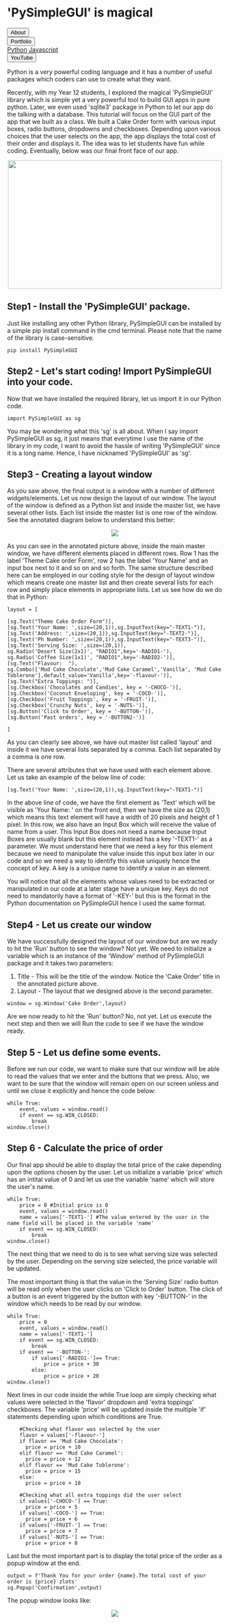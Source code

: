 <link rel ="stylesheet" href="style2.css">
  <div class = "heading">
    <h1>'PySimpleGUI' is magical</h1>
  </div>
  <nav class = "topbar">
    <button onclick="window.location.href='index.html';">About</button>
    <div class="dropdown">
      <button class = "dropbtn">Portfolio</button>
        <div class="dropdown-content">
          <a href="Python.html">Python</a>
          <a href="#">Javascript</a>
        </div>
    </div>
    <button onclick="window.location.href='https://www.youtube.com/@shellysachdev/videos';">YouTube</button>
  </nav>

  Python is a very powerful coding language and it has a number of useful packages which coders can use to create what they want.

  Recently, with my Year 12 students, I explored the magical 'PySimpleGUI' library which is simple yet a very powerful tool to build GUI apps in pure python. Later, we even used 'sqlite3' package in Python to let our app do the talking with a database. This tutorial will focus on the GUI part of the app that we built as a class. We built a Cake Order form with various input boxes, radio buttons, dropdowns and checkboxes. Depending upon various choices that the user selects on the app, the app displays the total cost of their order and displays it. The idea was to let students have fun while coding. Eventually, below was our final front face of our app.

  <center><img src="cake.PNG" width="500" height="300"></center>

  ## Step1 - Install the 'PySimpleGUI' package. 
  Just like installing any other Python library, PySimpleGUI can be installed by a simple pip install command in the cmd terminal. Please note that the name of the library is case-sensitive.

  ```{cmd}
  pip install PySimpleGUI
  ```

  ## Step2 - Let's start coding! Import PySimpleGUI into your code.
  Now that we have installed the required library, let us import it in our Python code. 

  ```{Python}
  import PySimpleGUI as sg
  ```
  
  You may be wondering what this 'sg' is all about. When I say import PySimpleGUI as sg, it just means that everytime I use the name of the library in my code, I want to avoid the hassle of writing 'PySimpleGUI' since it is a long name. Hence, I have nicknamed 'PySimpleGUI' as 'sg'.

  ## Step3 - Creating a layout window

  As you saw above, the final output is a window with a number of different widgets/elements. Let us now design the layout of our window. The layout of the window is defined as a Python list and inside the master list, we have several other lists. Each list inside the master list is one row of the window. See the annotated diagram below to understand this better:

  <center><img src="annotatedcake.PNG"></center>

  As you can see in the annotated picture above, inside the main master window, we have different elements placed in different rows. Row 1 has the label 'Theme Cake order Form', row 2 has the label 'Your Name' and an input box next to it and so on and so forth. The same structure described here can be employed in our coding style for the design of layout window which means create one master list and then create several lists for each row and simply place elements in appropriate lists. Let us see how do we do that in Python:

  ```{Python}
layout = [
    
[sg.Text("Theme Cake Order Form")],
[sg.Text('Your Name: ',size=(20,1)),sg.InputText(key="-TEXT1-")],
[sg.Text('Address: ',size=(20,1)),sg.InputText(key="-TEXT2-")],
[sg.Text('Ph Number: ',size=(20,1)),sg.InputText(key="-TEXT3-")],
[sg.Text('Serving Size: ',size=(20,1)),
 sg.Radio('Desert Size(2x1)', "RADIO1",key='-RADIO1-'),
 sg.Radio('Coffee Size(1x1)', "RADIO1",key='-RADIO2-')],
[sg.Text("Flavour:  "),
 sg.Combo(['Mud Cake Chocolate','Mud Cake Caramel','Vanilla', 'Mud Cake Toblerone'],default_value='Vanilla',key='-flavour-')],
[sg.Text("Extra Toppings: ")],
[sg.Checkbox('Chocolates and Candies', key = '-CHOCO-')],
[sg.Checkbox('Coconut Enveloping', key = '-COCO-')],
[sg.Checkbox('Fruit Toppings', key = '-FRUIT-')],
[sg.Checkbox('Crunchy Nuts', key = '-NUTS-')],
[sg.Button('Click to Order', key = '-BUTTON-')],
[sg.Button('Past orders', key = '-BUTTON2-')]

]
```
As you can clearly see above, we have out master list called 'layout' and inside it we have several lists separated by a comma. Each list separated by a comma is one row. 

There are several attributes that we have used with each element above. Let us take an example of the below line of code:

```{Python}
[sg.Text('Your Name: ',size=(20,1)),sg.InputText(key="-TEXT1-")]
```

In the above line of code, we have the first element as 'Text' which will be visible as 'Your Name: ' on the front end, then we have the size as (20,1) which means this text element will have a width of 20 pixels and height of 1 pixel. 
In this row, we also have an Input Box which will receive the value of name from a user. This Input Box does not need a name because Input Boxes are usually blank but this element instead has a key '-TEXT1-' as a parameter. We must understand here that we need a key for this element because we need to manipulate the value inside this input box later in our code and so we need a way to identify this value uniquely hence the concept of key. A key is a unique name to identify a value in an element.  

You will notice that all the elements whose values need to be extracted or manipulated in our code at a later stage have a unique key. Keys do not need to mandatorily have a format of '-KEY-' but this is the format in the Python documentation on PySimpleGUI hence I used the same format. 

## Step4 - Let us create our window

We have successfully designed the layout of our window but are we ready to hit the 'Run' button to see the window? Not yet. We need to initialize a variable which is an instance of the 'Window' method of PySimpleGUI package and it takes two parameters: 

1. Title - This will be the title of the window. Notice the 'Cake Order' title in the annotated picture above. 
2. Layout - The layout that we designed above is the second parameter. 

```{Python}
window = sg.Window('Cake Order',layout)
```

Are we now ready to hit the 'Run' button? No, not yet. Let us execute the next step and then we will Run the code to see if we have the window ready.

## Step 5 - Let us define some events.

Before we run our code, we want to make sure that our window will be able to read the values that we enter and the buttons that we press. Also, we want to be sure that the window will remain open on our screen unless and until we close it explicitly and hence the code below:

```{Python}
while True:
    event, values = window.read()
    if event == sg.WIN_CLOSED:
        break
window.close()
```

## Step 6 - Calculate the price of order 

Our final app should be able to display the total price of the cake depending upon the options chosen by the user. Let us initialize a variable 'price' which has an intital value of 0 and let us use the variable 'name' which will store the user's name. 

```{Python}
while True:
    price = 0 #Initial price is 0
    event, values = window.read()
    name = values['-TEXT1-'] #The value entered by the user in the name field will be placed in the variable 'name'
    if event == sg.WIN_CLOSED:
        break
window.close()
```

The next thing that we need to do is to see what serving size was selected by the user. Depending on the serving size selected, the price variable will be updated.

The most important thing is that the value in the 'Serving Size' radio button will be read only when the user clicks on 'Click to Order' button. The click of a button is an event triggered by the button with key '-BUTTON-' in the window which needs to be read by our window. 

```{Python}
while True:
    price = 0
    event, values = window.read()
    name = values['-TEXT1-']
    if event == sg.WIN_CLOSED:
        break
    if event == '-BUTTON-':
        if values['-RADIO1-']== True:
            price = price + 30
        else:
            price = price + 20
window.close()
```

Next lines in our code inside the while True loop are simply checking what values were selected in the 'flavor' dropdown and 'extra toppings' checkboxes. The variable 'price' will be updated inside the multiple 'if' statements depending upon which conditions are True.

```{Python}
    #Checking what flavor was selected by the user
    flavor = values['-flavour-']
    if flavor == 'Mud Cake Chocolate':
      price = price + 10
    elif flavor == 'Mud Cake Caramel':
      price = price + 12
    elif flavor == 'Mud Cake Toblerone':
      price = price + 15
    else:
      price = price + 10

    #Checking what all extra toppings did the user select
    if values['-CHOCO-'] == True:
      price = price + 5
    if values['-COCO-'] == True:
      price = price + 6
    if values['-FRUIT-'] == True:
      price = price + 7
    if values['-NUTS-'] == True:
      price = price + 8
```
Last but the most important part is to display the total price of the order as a popup window at the end. 

```{Python}
output = f'Thank You for your order {name}.The total cost of your order is {price} zlots'
sg.Popup('Confirmation',output)
```

The popup window looks like:
<center><img src = "popup.PNG"></center>










